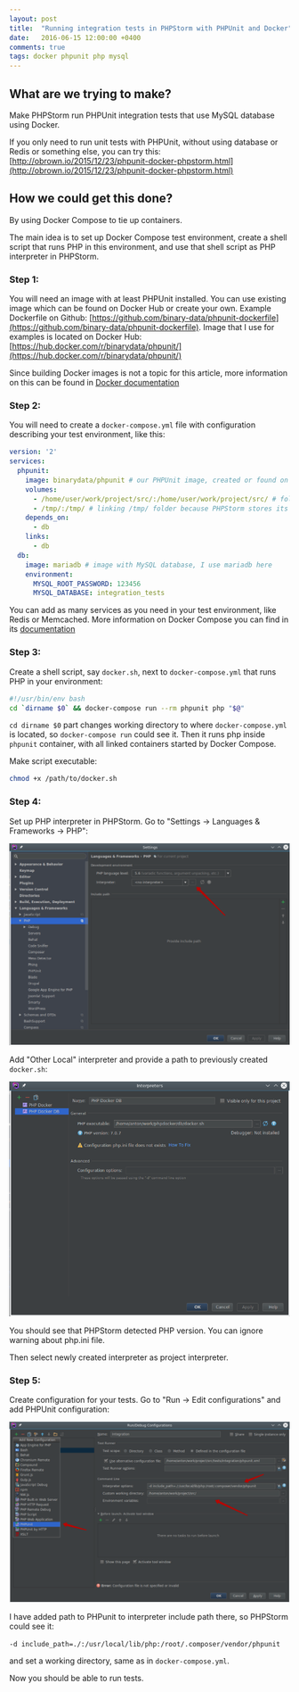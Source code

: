 ```yaml
---
layout: post
title:  "Running integration tests in PHPStorm with PHPUnit and Docker"
date:   2016-06-15 12:00:00 +0400
comments: true
tags: docker phpunit php mysql
---
```

## What are we trying to make?
Make PHPStorm run PHPUnit integration tests that use MySQL database using Docker.

If you only need to run unit tests with PHPUnit, without using database or Redis or something else, you can try this: [http://obrown.io/2015/12/23/phpunit-docker-phpstorm.html](http://obrown.io/2015/12/23/phpunit-docker-phpstorm.html)

## How we could get this done?
By using Docker Compose to tie up containers.

The main idea is to set up Docker Compose test environment, create a shell script that runs PHP in this environment, and use that shell script as PHP interpreter in PHPStorm.

### Step 1:
You will need an image with at least PHPUnit installed. You can use existing image which can be found on Docker Hub or create your own. Example Dockerfile on Github: [https://github.com/binary-data/phpunit-dockerfile](https://github.com/binary-data/phpunit-dockerfile). Image that I use for examples is located on Docker Hub: [https://hub.docker.com/r/binarydata/phpunit/](https://hub.docker.com/r/binarydata/phpunit/)

Since building Docker images is not a topic for this article, more information on this can be found in [Docker documentation](https://docs.docker.com/engine/reference/builder/)

### Step 2:
You will need to create a `docker-compose.yml` file with configuration describing your test environment, like this:

```yaml
version: '2'
services:
  phpunit:
    image: binarydata/phpunit # our PHPUnit image, created or found on Docker Hub
    volumes:
      - /home/user/work/project/src/:/home/user/work/project/src/ # folder where project resides. Should have same path
      - /tmp/:/tmp/ # linking /tmp/ folder because PHPStorm stores its stuff there
    depends_on:
      - db
    links:
      - db
  db:
    image: mariadb # image with MySQL database, I use mariadb here
    environment:
      MYSQL_ROOT_PASSWORD: 123456
      MYSQL_DATABASE: integration_tests
```

You can add as many services as you need in your test environment, like Redis or Memcached. More information on Docker Compose you can find in its [documentation](https://docs.docker.com/compose/overview/)

### Step 3:
Create a shell script, say `docker.sh`, next to `docker-compose.yml` that runs PHP in your environment:

```bash
#!/usr/bin/env bash
cd `dirname $0` && docker-compose run --rm phpunit php "$@"
```

`cd dirname $0` part changes working directory to where `docker-compose.yml` is located, so `docker-compose run` could see it. Then it runs php inside `phpunit` container, with all linked containers started by Docker Compose.

Make script executable:

```bash
chmod +x /path/to/docker.sh
```

### Step 4:
Set up PHP interpreter in PHPStorm. Go to "Settings -> Languages & Frameworks -> PHP":

<a href="#" data-featherlight="/images/2016-06/add_interpreter.png">![Add interpreter](/images/2016-06/add_interpreter.png)</a>

Add "Other Local" interpreter and provide a path to previously created `docker.sh`:

<a href="#" data-featherlight="/images/2016-06/set_interpreter.png">![Set interpreter](/images/2016-06/set_interpreter.png)</a>

You should see that PHPStorm detected PHP version. You can ignore warning about php.ini file.

Then select newly created interpreter as project interpreter.

### Step 5:
Create configuration for your tests. Go to "Run -> Edit configurations" and add PHPUnit configuration:

<a href="#" data-featherlight="/images/2016-06/create_configuration.png">![Create configuration](/images/2016-06/create_configuration.png)</a>

I have added path to PHPunit to interpreter include path there, so PHPStorm could see it:

```-d include_path=./:/usr/local/lib/php:/root/.composer/vendor/phpunit```

and set a working directory, same as in `docker-compose.yml`.

Now you should be able to run tests.
